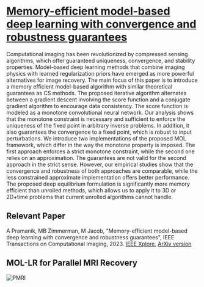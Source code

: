 # [Memory-efficient model-based deep learning with convergence and robustness guarantees](https://arxiv.org/pdf/2206.04797.pdf)

Computational imaging has been revolutionized by compressed sensing algorithms, which offer guaranteed uniqueness, convergence, and stability properties. Model-based deep learning methods that combine imaging physics with learned regularization priors have emerged as more powerful alternatives for image recovery. The main focus of this paper is to introduce a memory efficient model-based algorithm with similar theoretical guarantees as CS methods. The proposed iterative algorithm alternates between a gradient descent involving the score function and a conjugate gradient algorithm to encourage data consistency. The score function is modeled as a monotone convolutional neural network. Our analysis shows that the monotone constraint is necessary and sufficient to enforce the uniqueness of the fixed point in arbitrary inverse problems. In addition, it also guarantees the convergence to a fixed point, which is robust to input perturbations. We introduce two implementations of the proposed MOL framework, which differ in the way the monotone property is imposed. The first approach enforces a strict monotone constraint, while the second one relies on an approximation. The guarantees are not valid for the second approach in the strict sense. However, our empirical studies show that the convergence and robustness of both approaches are comparable, while the less constrained approximate implementation offers better performance. The proposed deep equilibrium formulation is significantly more memory efficient than unrolled methods, which allows us to apply it to 3D or 2D+time problems that current unrolled algorithms cannot handle.


## Relevant Paper

A Pramanik, MB Zimmerman, M Jacob, "Memory-efficient model-based deep learning with convergence and robustness guarantees", IEEE Transactions on Computational Imaging, 2023. [IEEE Xplore](https://ieeexplore.ieee.org/document/10059176), [ArXiv version](https://arxiv.org/pdf/2206.04797.pdf)

## MOL-LR for Parallel MRI Recovery

![PMRI](pmri.gif)

